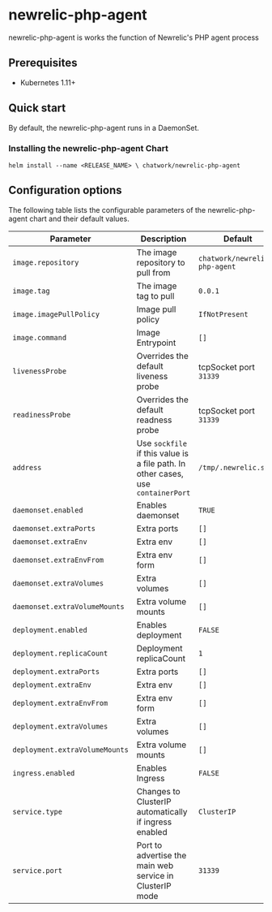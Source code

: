 # newrelic-php-agent

newrelic-php-agent is works the function of Newrelic's PHP agent process

## Prerequisites

* Kubernetes 1.11+

## Quick start
By default, the newrelic-php-agent runs in a DaemonSet.
### Installing the newrelic-php-agent Chart
```
helm install --name <RELEASE_NAME> \ chatwork/newrelic-php-agent
```

## Configuration options

The following table lists the configurable parameters of the newrelic-php-agent chart and their default values.

|  Parameter | Description | Default |
| --- | --- | --- |
| `image.repository` | The image repository to pull from | `chatwork/newrelic-php-agent`|
| `image.tag` | The image tag to pull | `0.0.1`|
| `image.imagePullPolicy` | Image pull policy | `IfNotPresent` |
| `image.command` | Image Entrypoint | `[]` |
|  `livenessProbe` | Overrides the default liveness probe | tcpSocket port `31339` |
|  `readinessProbe` | Overrides the default readness probe | tcpSocket port `31339` |
|  `address` | Use `sockfile` if this value is a file path. In other cases, use `containerPort`  | `/tmp/.newrelic.sock` |
|  `daemonset.enabled` | Enables daemonset | `TRUE` |
|  `daemonset.extraPorts` | Extra ports | `[]` |
|  `daemonset.extraEnv` | Extra env | `[]` |
|  `daemonset.extraEnvFrom` | Extra env form | `[]` |
|  `daemonset.extraVolumes` | Extra volumes | `[]` |
|  `daemonset.extraVolumeMounts` | Extra volume mounts | `[]` |
|  `deployment.enabled` | Enables deployment | `FALSE` |
|  `deployment.replicaCount` | Deployment replicaCount | `1` |
|  `deployment.extraPorts` | Extra ports | `[]` |
|  `deployment.extraEnv` | Extra env | `[]` |
|  `deployment.extraEnvFrom` | Extra env form | `[]` |
|  `deployment.extraVolumes` | Extra volumes | `[]` |
|  `deployment.extraVolumeMounts` | Extra volume mounts | `[]` |
|  `ingress.enabled` | Enables Ingress | `FALSE` |
|  `service.type` | Changes to ClusterIP automatically if ingress enabled | `ClusterIP` |
|  `service.port` | Port to advertise the main web service in ClusterIP mode | `31339` |